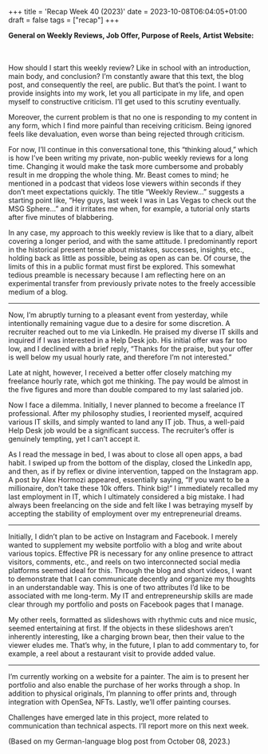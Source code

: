 +++
title = 'Recap Week 40 (2023)'
date = 2023-10-08T06:04:05+01:00
draft = false
tags = ["recap"]
+++

**General on Weekly Reviews, Job Offer, Purpose of Reels, Artist Website:**  
</br></br>

How should I start this weekly review? Like in school with an introduction, main body, and conclusion? I’m constantly aware that this text, the blog post, and consequently the reel, are public. But that’s the point. I want to provide insights into my work, let you all participate in my life, and open myself to constructive criticism. I’ll get used to this scrutiny eventually.

Moreover, the current problem is that no one is responding to my content in any form, which I find more painful than receiving criticism. Being ignored feels like devaluation, even worse than being rejected through criticism.

For now, I’ll continue in this conversational tone, this “thinking aloud,” which is how I’ve been writing my private, non-public weekly reviews for a long time. Changing it would make the task more cumbersome and probably result in me dropping the whole thing. Mr. Beast comes to mind; he mentioned in a podcast that videos lose viewers within seconds if they don’t meet expectations quickly. The title “Weekly Review…” suggests a starting point like, “Hey guys, last week I was in Las Vegas to check out the MSG Sphere…” and it irritates me when, for example, a tutorial only starts after five minutes of blabbering.

In any case, my approach to this weekly review is like that to a diary, albeit covering a longer period, and with the same attitude. I predominantly report in the historical present tense about mistakes, successes, insights, etc., holding back as little as possible, being as open as can be. Of course, the limits of this in a public format must first be explored. This somewhat tedious preamble is necessary because I am reflecting here on an experimental transfer from previously private notes to the freely accessible medium of a blog.

---

Now, I’m abruptly turning to a pleasant event from yesterday, while intentionally remaining vague due to a desire for some discretion. A recruiter reached out to me via LinkedIn. He praised my diverse IT skills and inquired if I was interested in a Help Desk job. His initial offer was far too low, and I declined with a brief reply, “Thanks for the praise, but your offer is well below my usual hourly rate, and therefore I’m not interested.”

Late at night, however, I received a better offer closely matching my freelance hourly rate, which got me thinking. The pay would be almost in the five figures and more than double compared to my last salaried job.

Now I face a dilemma. Initially, I never planned to become a freelance IT professional. After my philosophy studies, I reoriented myself, acquired various IT skills, and simply wanted to land any IT job. Thus, a well-paid Help Desk job would be a significant success. The recruiter’s offer is genuinely tempting, yet I can’t accept it.

As I read the message in bed, I was about to close all open apps, a bad habit. I swiped up from the bottom of the display, closed the LinkedIn app, and then, as if by reflex or divine intervention, tapped on the Instagram app. A post by Alex Hormozi appeared, essentially saying, “If you want to be a millionaire, don’t take these 10k offers. Think big!” I immediately recalled my last employment in IT, which I ultimately considered a big mistake. I had always been freelancing on the side and felt like I was betraying myself by accepting the stability of employment over my entrepreneurial dreams.

---

Initially, I didn’t plan to be active on Instagram and Facebook. I merely wanted to supplement my website portfolio with a blog and write about various topics. Effective PR is necessary for any online presence to attract visitors, comments, etc., and reels on two interconnected social media platforms seemed ideal for this. Through the blog and short videos, I want to demonstrate that I can communicate decently and organize my thoughts in an understandable way. This is one of two attributes I’d like to be associated with me long-term. My IT and entrepreneurship skills are made clear through my portfolio and posts on Facebook pages that I manage.

My other reels, formatted as slideshows with rhythmic cuts and nice music, seemed entertaining at first. If the objects in these slideshows aren’t inherently interesting, like a charging brown bear, then their value to the viewer eludes me. That’s why, in the future, I plan to add commentary to, for example, a reel about a restaurant visit to provide added value.

---

I’m currently working on a website for a painter. The aim is to present her portfolio and also enable the purchase of her works through a shop. In addition to physical originals, I’m planning to offer prints and, through integration with OpenSea, NFTs. Lastly, we’ll offer painting courses.

Challenges have emerged late in this project, more related to communication than technical aspects. I’ll report more on this next week.

(Based on my German-language blog post from October 08, 2023.)